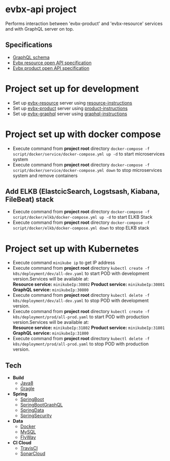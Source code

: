 
# evbx-api project
Performs interaction between 'evbx-product' and 'evbx-resource' services and with GraphQL server on top.
## Specifications
* [GraphQL schema](https://github.com/klindziukp/evbx-graphql/blob/master/src/main/resources/schema.graphql)
* [Evbx resource open API specification](https://github.com/klindziukp/evbx-resource/blob/master/contract/evbx-resource-contract.yaml)
* [Evbx product open API specification](https://github.com/klindziukp/evbx-product/blob/master/contract/evbx-product-contract.yaml)
# Project set up for development
* Set up [evbx-resource](https://github.com/klindziukp/evbx-resource) server using [resource-instructions](https://github.com/klindziukp/evbx-resource/blob/master/README.md)
* Set up [evbx-product](https://github.com/klindziukp/evbx-product) server using [product-instructions](https://github.com/klindziukp/evbx-product/blob/master/README.md)
* Set up [evbx-graphql](https://github.com/klindziukp/evbx-graphql) server using [graphql-instructions](https://github.com/klindziukp/evbx-graphql/blob/master/README.md)
# Project set up with docker compose
* Execute command from __project root__ directory `docker-compose -f script/docker/service/docker-compose.yml up -d` to start microservices system
* Execute command from __project root__ directory `docker-compose -f script/docker/service/docker-compose.yml down` to stop microservices system and remove containers
## Add ELKB (ElastcicSearch, Logstsash, Kiabana, FileBeat) stack
* Execute command from __project root__ directory `docker-compose -f script/docker/elkb/docker-compose.yml up -d` to start ELKB Stack
* Execute command from __project root__ directory `docker-compose -f script/docker/elkb/docker-compose.yml down` to stop ELKB stack
# Project set up with Kubernetes
* Execute command `minikube ip` to get IP address
* Execute command from __project root__ directory `kubectl create -f k8s/deployment/dev/all-dev.yaml` to start POD with development version.Services will be available at: <br>
  __Resource service:__ `minikubeIp:30802`  __Product service:__  `minikubeIp:30801`  __GraphQL service:__  `minikubeIp:30800`
* Execute command from __project root__ directory `kubectl delete -f k8s/deployment/dev/all-dev.yaml` to stop POD with development version.
* Execute command from __project root__ directory `kubectl create -f k8s/deployment/prod/all-prod.yaml` to start POD with production version.Services will be available at: <br>
  __Resource service:__ `minikubeIp:31802`  __Product service:__  `minikubeIp:31801`  __GraphQL service:__  `minikubeIp:31800`
* Execute command from __project root__ directory `kubectl delete -f k8s/deployment/prod/all-prod.yaml` to stop POD with production version.

## Tech
* **Build**
    * [Java8](https://www.oracle.com/java/technologies/javase-jre8-downloads.html/)
    * [Gragle](https://gradle.org/)
* **Spring**
    * [SpringBoot](https://spring.io/projects/spring-boot)
    * [SpringBootGraphQL](https://github.com/graphql-java-kickstart/graphql-spring-boot)
    * [SpringData](https://spring.io/projects/spring-data-jpa)
    * [SpringSecurity](https://spring.io/projects/spring-security)
* **Data**
    * [Docker](https://www.docker.com/)
    * [MySQL](https://www.mysql.com/)
    * [FlyWay](https://flywaydb.org/)
* **CI Cloud**
    * [TravisCI](https://travis-ci.org/)
    * [SonarCloud](https://sonarcloud.io/)
    
